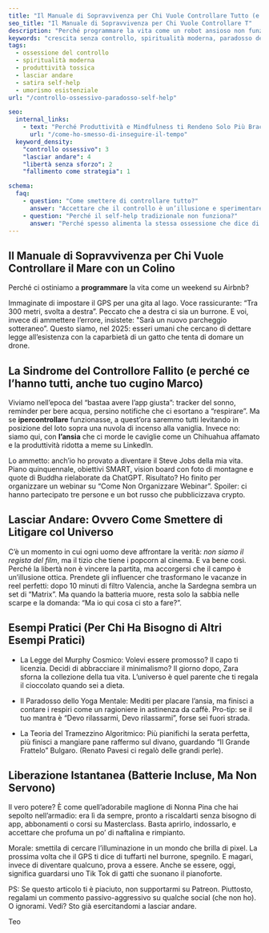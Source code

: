 ```yaml
---
title: "Il Manuale di Sopravvivenza per Chi Vuole Controllare Tutto (e Fallisce)"  
seo_title: "Il Manuale di Sopravvivenza per Chi Vuole Controllare T"
description: "Perché programmare la vita come un robot ansioso non funziona? una ricetta segreta per la libertà: lasciar andare il controllo ossessivo."  
keywords: "crescita senza controllo, spiritualità moderna, paradosso della produttività, lasciar andare, umorismo esistenziale"  
tags:  
  - ossessione del controllo  
  - spiritualità moderna  
  - produttività tossica  
  - lasciar andare  
  - satira self-help  
  - umorismo esistenziale  
url: "/controllo-ossessivo-paradosso-self-help"  

seo:  
  internal_links:  
    - text: "Perché Produttività e Mindfulness ti Rendeno Solo Più Bracco"  
      url: "/come-ho-smesso-di-inseguire-il-tempo"  
  keyword_density:  
    "controllo ossessivo": 3  
    "lasciar andare": 4  
    "libertà senza sforzo": 2  
    "fallimento come strategia": 1  

schema:  
  faq:  
    - question: "Come smettere di controllare tutto?"  
      answer: "Accettare che il controllo è un’illusione e sperimentare il fallimento senza paura."  
    - question: "Perché il self-help tradizionale non funziona?"  
      answer: "Perché spesso alimenta la stessa ossessione che dice di voler curare: il controllo su sé stessi."  
---
```

## Il Manuale di Sopravvivenza per Chi Vuole Controllare il Mare con un Colino

Perché ci ostiniamo a **programmare** la vita come un weekend su Airbnb?

Immaginate di impostare il GPS per una gita al lago. Voce rassicurante: “Tra 300 metri, svolta a destra”. Peccato che a destra ci sia un burrone. E voi, invece di ammettere l’errore, insistete:  "Sarà un nuovo parcheggio sotteraneo”. Questo siamo, nel 2025: esseri umani che cercano di dettare legge all’esistenza con la caparbietà di un gatto che tenta di domare un drone.

## La Sindrome del Controllore Fallito (e perché ce l’hanno tutti, anche tuo cugino Marco)

Viviamo nell’epoca del “bastaa avere l’app giusta”: tracker del sonno, reminder per bere acqua, persino notifiche che ci esortano a “respirare”. Ma se **ipercontrollare** funzionasse, a quest’ora saremmo tutti levitando in posizione del loto sopra una nuvola di incenso alla vaniglia. Invece no: siamo qui, con **l’ansia** che ci morde le caviglie come un Chihuahua affamato e la produttività ridotta a meme su LinkedIn.

Lo ammetto: anch’io ho provato a diventare il Steve Jobs della mia vita. Piano quinquennale, obiettivi SMART, vision board con foto di montagne e quote di Buddha rielaborate da ChatGPT. Risultato? Ho finito per organizzare un webinar su “Come Non Organizzare Webinar”. Spoiler: ci hanno partecipato tre persone e un bot russo che pubblicizzava crypto.

## Lasciar Andare: Ovvero Come Smettere di Litigare col Universo

C’è un momento in cui ogni uomo deve affrontare la verità: *non siamo il regista del film*, ma il tizio che tiene i popcorn al cinema. E va bene così. Perché la libertà non è vincere la partita, ma accorgersi che il campo è un’illusione ottica. Prendete gli influencer che trasformano le vacanze in reel perfetti: dopo 10 minuti di filtro Valencia, anche la Sardegna sembra un set di “Matrix”. Ma quando la batteria muore, resta solo la sabbia nelle scarpe e la domanda: “Ma io qui cosa ci sto a fare?”.

## Esempi Pratici (Per Chi Ha Bisogno di Altri Esempi Pratici)

- La Legge del Murphy Cosmico: Volevi essere promosso? Il capo ti licenzia. Decidi di abbracciare il minimalismo? Il giorno dopo, Zara sforna la collezione della tua vita. L’universo è quel parente che ti regala il cioccolato quando sei a dieta.

- Il Paradosso dello Yoga Mentale: Mediti per placare l’ansia, ma finisci a contare i respiri come un ragioniere in astinenza da caffè. Pro-tip: se il tuo mantra è “Devo rilassarmi, Devo rilassarmi”, forse sei fuori strada.

- La Teoria del Tramezzino Algoritmico: Più pianifichi la serata perfetta, più finisci a mangiare pane raffermo sul divano, guardando “Il Grande Frattelo” Bulgaro. (Renato Pavesi ci regalò delle grandi perle).

## Liberazione Istantanea (Batterie Incluse, Ma Non Servono)

Il vero potere? È come quell’adorabile maglione di Nonna Pina che hai sepolto nell’armadio: era lì da sempre, pronto a riscaldarti senza bisogno di app, abbonamenti o corsi su Masterclass. Basta aprirlo, indossarlo, e accettare che profuma un po’ di naftalina e rimpianto.

Morale: smettila di cercare l’illuminazione in un mondo che brilla di pixel. La prossima volta che il GPS ti dice di tuffarti nel burrone, spegnilo. E magari, invece di diventare qualcuno, prova a essere. Anche se essere, oggi, significa guardarsi uno Tik Tok di gatti che suonano il pianoforte.

PS: Se questo articolo ti è piaciuto, non supportarmi su Patreon. Piuttosto, regalami un commento passivo-aggressivo su qualche social (che non ho). O ignorami. Vedi? Sto già esercitandomi a lasciar andare.

Teo